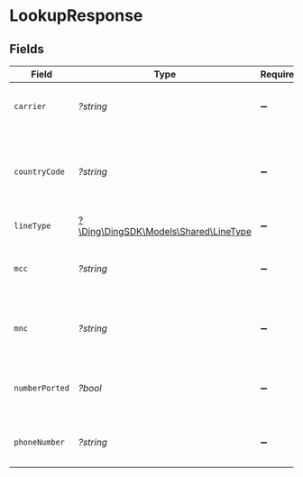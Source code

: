 # LookupResponse


## Fields

| Field                                                                    | Type                                                                     | Required                                                                 | Description                                                              | Example                                                                  |
| ------------------------------------------------------------------------ | ------------------------------------------------------------------------ | ------------------------------------------------------------------------ | ------------------------------------------------------------------------ | ------------------------------------------------------------------------ |
| `carrier`                                                                | *?string*                                                                | :heavy_minus_sign:                                                       | The carrier of the phone number.                                         | AT&T                                                                     |
| `countryCode`                                                            | *?string*                                                                | :heavy_minus_sign:                                                       | The ISO 3166-1 alpha-2 country code of the phone number.                 | US                                                                       |
| `lineType`                                                               | [?\Ding\DingSDK\Models\Shared\LineType](../../Models/Shared/LineType.md) | :heavy_minus_sign:                                                       | The type of phone line.                                                  | Mobile                                                                   |
| `mcc`                                                                    | *?string*                                                                | :heavy_minus_sign:                                                       | The mobile country code of the phone number.                             | 310                                                                      |
| `mnc`                                                                    | *?string*                                                                | :heavy_minus_sign:                                                       | The mobile network code of the phone number.                             | 410                                                                      |
| `numberPorted`                                                           | *?bool*                                                                  | :heavy_minus_sign:                                                       | Whether the phone number has been ported.                                |                                                                          |
| `phoneNumber`                                                            | *?string*                                                                | :heavy_minus_sign:                                                       | An E.164 formatted phone number.                                         | +1234567890                                                              |
